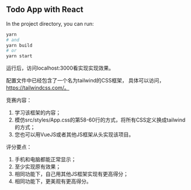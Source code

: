 ## Todo App with React

In the project directory, you can run:

```bash
yarn
# and
yarn build
# or
yarn start
```
运行后，访问localhost:3000看实现实现效果。

配置文件中已经包含了一个名为tailwind的CSS框架，
具体可以访问，https://tailwindcss.com/。

竞赛内容：

1. 学习该框架的内容；
2. 模仿src/styles/App.css的第58-60行的方式，将所有CSS定义换成tailwind的方式；
3. 您也可以用VueJS或者其他JS框架从头实现该项目。

评分要点：

1. 手机和电脑都能正常显示；
2. 至少实现原有效果；
3. 相同功能下，自己用其他JS框架实现有更高得分；
4. 相同功能下，更美观有更高得分。
